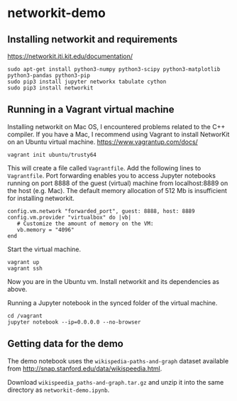 # networkit-demo

## Installing networkit and requirements
https://networkit.iti.kit.edu/documentation/
```
sudo apt-get install python3-numpy python3-scipy python3-matplotlib python3-pandas python3-pip
sudo pip3 install jupyter networkx tabulate cython
sudo pip3 install networkit
```

## Running in a Vagrant virtual machine
Installing networkit on Mac OS, I encountered problems related to the C++ compiler. If you have a Mac, I recommend using Vagrant to install NetworKit on an Ubuntu virtual machine. https://www.vagrantup.com/docs/
```
vagrant init ubuntu/trusty64
```
This will create a file called `Vagrantfile`. Add the following lines to `Vagrantfile`. Port forwarding enables you to access Jupyter notebooks running on port 8888 of the guest (virtual) machine from localhost:8889 on the host (e.g. Mac). The default memory allocation of 512 Mb is insufficient for installing networkit.
```
config.vm.network "forwarded_port", guest: 8888, host: 8889
config.vm.provider "virtualbox" do |vb|
   # Customize the amount of memory on the VM:
   vb.memory = "4096"
end
```
Start the virtual machine.
```
vagrant up
vagrant ssh
```
Now you are in the Ubuntu vm. Install networkit and its dependencies as above.

Running a Jupyter notebook in the synced folder of the virtual machine.
```
cd /vagrant
jupyter notebook --ip=0.0.0.0 --no-browser
```
## Getting data for the demo
The demo notebook uses the `wikispedia-paths-and-graph` dataset available from http://snap.stanford.edu/data/wikispeedia.html.

Download `wikispeedia_paths-and-graph.tar.gz` and unzip it into the same directory as `networkit-demo.ipynb`.
